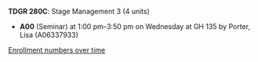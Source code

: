 **TDGR 280C**: Stage Management 3 (4 units)

- **A00** (Seminar) at 1:00 pm–3:50 pm on Wednesday at GH 135 by Porter, Lisa (A06337933)

[Enrollment numbers over time](./TDGR280C.tsv)
